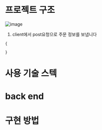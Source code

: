 # 프로젝트 구조
![image](https://github.com/user-attachments/assets/5673df17-b6ec-4866-b342-fcef08d42731)
1. client에서 post요청으로 주문 정보를 보냅니다
```
{
  
}
```

# 사용 기술 스텍

# back end

# 구현 방법

